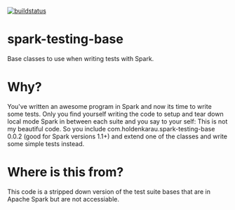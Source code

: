 [![buildstatus](https://travis-ci.org/holdenk/spark-testing-base.svg?branch=master)](https://travis-ci.org/holdenk/spark-testing-base)
# spark-testing-base
Base classes to use when writing tests with Spark.
# Why?
You've written an awesome program in Spark and now its time to write some tests. Only you find yourself
writing the code to setup and tear down local mode Spark in between each suite and you say to your self:
This is not my beautiful code.
So you include com.holdenkarau.spark-testing-base 0.0.2 (good for Spark versions 1.1+) and extend one
of the classes and write some simple tests instead.
# Where is this from?
This code is a stripped down version of the test suite bases that are in Apache Spark but are not accessiable.